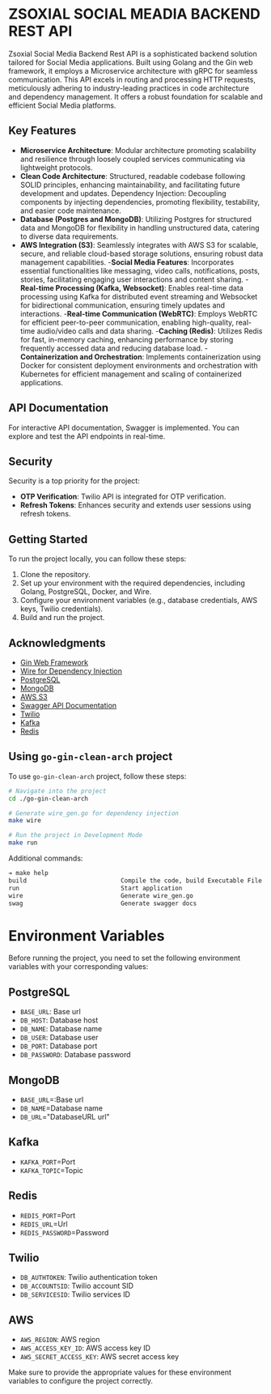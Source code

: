 # ZSOXIAL SOCIAL MEADIA BACKEND REST API
Zsoxial Social Media Backend Rest API is a sophisticated backend solution tailored for Social
Media applications. Built using Golang and the Gin web framework, it employs a Microservice
architecture with gRPC for seamless communication. This API excels in routing and processing
HTTP requests, meticulously adhering to industry-leading practices in code architecture and
dependency management. It offers a robust foundation for scalable and efficient Social Media
platforms.

## Key Features
- **Microservice Architecture**: Modular architecture promoting scalability and resilience
through loosely coupled services communicating via lightweight protocols.
- **Clean Code Architecture**: Structured, readable codebase following SOLID principles,
enhancing maintainability, and facilitating future development and updates.
Dependency Injection: Decoupling components by injecting dependencies, promoting
flexibility, testability, and easier code maintenance.
- **Database (Postgres and MongoDB)**: Utilizing Postgres for structured data and MongoDB for
flexibility in handling unstructured data, catering to diverse data requirements.
- **AWS Integration (S3)**: Seamlessly integrates with AWS S3 for scalable, secure, and reliable
cloud-based storage solutions, ensuring robust data management capabilities.
-**Social Media Features**: Incorporates essential functionalities like messaging, video calls,
notifications, posts, stories, facilitating engaging user interactions and content sharing.
-**Real-time Processing (Kafka, Websocket)**: Enables real-time data processing using Kafka for
distributed event streaming and Websocket for bidirectional communication, ensuring
timely updates and interactions.
-**Real-time Communication (WebRTC)**: Employs WebRTC for efficient peer-to-peer
communication, enabling high-quality, real-time audio/video calls and data sharing.
-**Caching (Redis)**: Utilizes Redis for fast, in-memory caching, enhancing performance by
storing frequently accessed data and reducing database load.
-**Containerization and Orchestration**: Implements containerization using Docker for
consistent deployment environments and orchestration with Kubernetes for efficient
management and scaling of containerized applications.


## API Documentation

For interactive API documentation, Swagger is implemented. You can explore and test the API endpoints in real-time.

## Security

Security is a top priority for the project:

- **OTP Verification**: Twilio API is integrated for OTP verification.
- **Refresh Tokens**: Enhances security and extends user sessions using refresh tokens.

## Getting Started

To run the project locally, you can follow these steps:

1. Clone the repository.
2. Set up your environment with the required dependencies, including Golang, PostgreSQL, Docker, and Wire.
3. Configure your environment variables (e.g., database credentials, AWS keys, Twilio credentials).
4. Build and run the project.


## Acknowledgments

- [Gin Web Framework](https://github.com/gin-gonic/gin)
- [Wire for Dependency Injection](https://github.com/google/wire)
- [PostgreSQL](https://www.postgresql.org/)
- [MongoDB](https://www.mongodb.com/)
- [AWS S3](https://aws.amazon.com/s3/)
- [Swagger API Documentation](https://swagger.io/)
- [Twilio](https://www.twilio.com/)
- [Kafka](https://kafka.apache.org/)
- [Redis](https://redis.io/)


## Using `go-gin-clean-arch` project

To use `go-gin-clean-arch` project, follow these steps:

```bash
# Navigate into the project
cd ./go-gin-clean-arch

# Generate wire_gen.go for dependency injection
make wire

# Run the project in Development Mode
make run
```

Additional commands:
```bash
➔ make help
build                          Compile the code, build Executable File
run                            Start application
wire                           Generate wire_gen.go
swag                           Generate swagger docs
```

# Environment Variables

Before running the project, you need to set the following environment variables with your corresponding values:

## PostgreSQL

- `BASE_URL`: Base url
- `DB_HOST`: Database host
- `DB_NAME`: Database name
- `DB_USER`: Database user
- `DB_PORT`: Database port
- `DB_PASSWORD`: Database password

## MongoDB

- `BASE_URL`=:Base url
- `DB_NAME`=Database name
- `DB_URL`="DatabaseURL url"

## Kafka

- `KAFKA_PORT`=Port
- `KAFKA_TOPIC`=Topic

## Redis
- `REDIS_PORT`=Port
- `REDIS_URL`=Url
- `REDIS_PASSWORD`=Password

## Twilio

- `DB_AUTHTOKEN`: Twilio authentication token
- `DB_ACCOUNTSID`: Twilio account SID
- `DB_SERVICESID`: Twilio services ID

## AWS

- `AWS_REGION`: AWS region
- `AWS_ACCESS_KEY_ID`: AWS access key ID
- `AWS_SECRET_ACCESS_KEY`: AWS secret access key


Make sure to provide the appropriate values for these environment variables to configure the project correctly.

